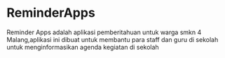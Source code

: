 # ReminderApps
<p> Reminder Apps adalah aplikasi pemberitahuan untuk warga smkn 4 Malang,aplikasi ini dibuat untuk membantu para staff dan guru di sekolah untuk menginformasikan agenda kegiatan di sekolah</p>
